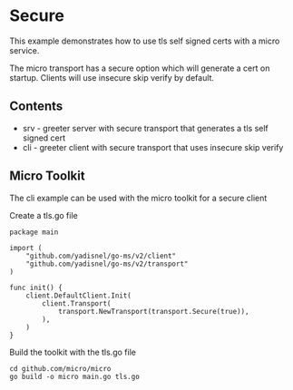 # Secure

This example demonstrates how to use tls self signed certs with a micro service. 

The micro transport has a secure option which will generate a cert on startup. Clients will use 
insecure skip verify by default.

## Contents

- srv - greeter server with secure transport that generates a tls self signed cert
- cli - greeter client with secure transport that uses insecure skip verify

## Micro Toolkit

The cli example can be used with the micro toolkit for a secure client

Create a tls.go file

```
package main

import (
	"github.com/yadisnel/go-ms/v2/client"
	"github.com/yadisnel/go-ms/v2/transport"
)

func init() {
	client.DefaultClient.Init(
		client.Transport(
			transport.NewTransport(transport.Secure(true)),
		),
	)
}
```

Build the toolkit with the tls.go file

```
cd github.com/micro/micro
go build -o micro main.go tls.go
```
